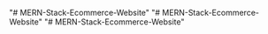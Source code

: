 "# MERN-Stack-Ecommerce-Website" 
"# MERN-Stack-Ecommerce-Website" 
"# MERN-Stack-Ecommerce-Website" 
